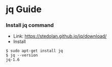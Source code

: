 # jq Guide
### Install jq command
- Link: https://stedolan.github.io/jq/download/
- Install

~~~
$ sudo apt-get install jq
$ jq --version
jq-1.6
~~~
